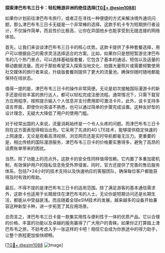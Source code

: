 **探索津巴布韦三日卡：轻松畅游非洲的绝佳选择[[TG💪+ @esim1088](https://t.me/s/esim1088)]**

如果你计划前往津巴布韦旅行，或者正在寻找一种便捷的方式来解决境外通讯问题，那么津巴布韦三日卡无疑是一个非常棒的选择。这款手机卡专为短期旅行者设计，不仅操作简单，而且性价比极高，让你在异国他乡也能享受到无缝连接的网络体验。

首先，让我们来谈谈津巴布韦三日卡的核心优势。这款卡提供了多种套餐选择，用户可以根据自己的需求灵活选择适合的方案。比如，如果你只是想短暂游览津巴布韦的几个热门景点，可以选择基础版套餐，它包含了基本的通话、短信以及适量的移动数据流量。而对于那些希望深入探索当地文化、拍摄大量照片或需要频繁使用社交媒体的旅行者来说，升级版套餐则提供了更大的流量池，确保你随时随地都能保持在线状态。

值得一提的是，津巴布韦三日卡的操作非常简便。无论是初次接触国际漫游卡的新手还是经验丰富的旅行达人，都可以轻松完成注册流程。通常情况下，只需下载官方应用程序，按照提示输入个人信息并支付费用即可激活卡片。此外，该卡支持多语言界面，即使你对英语不熟悉，也可以通过简单的步骤完成设置。这种友好型的设计理念，无疑大大降低了用户的使用门槛。

对于经常出国的人来说，流量消耗始终是一个令人头疼的问题。而津巴布韦三日卡则在这方面表现得相当出色。它采用了先进的4G LTE技术，能够提供稳定快速的上网速度，无论是观看高清视频、浏览网页还是实时导航都毫无压力。更重要的是，相比传统的国际漫游服务，津巴布韦三日卡的价格要实惠得多，避免了高昂的话费账单带来的困扰。

当然，除了功能上的亮点外，这款卡的安全性同样值得信赖。它内置了多重加密机制，有效保护用户的隐私信息免受外界侵害。同时，官方还提供了完善的售后服务体系，包括7×24小时的技术支持以及快速响应的客服团队，确保每位客户都能获得及时有效的帮助。

最后，不得不提的是津巴布韦三日卡的适用范围。除了满足游客的基本通信需求外，这款卡也适用于长期居住在津巴布韦的人士。无论你是短期访问还是长期生活，都能从中受益匪浅。而且随着全球eSIM技术的发展，越来越多的设备开始兼容这种新型卡种，进一步拓宽了其应用场景。

总而言之，津巴布韦三日卡是一款集实用性与便利性于一体的优质产品。它以合理的价格、丰富的功能以及卓越的服务赢得了广大用户的青睐。如果你正打算踏上津巴布韦之旅，不妨考虑入手一张这样的卡吧！相信它会成为你旅途中的得力助手，让整个旅程更加愉快顺畅。

[[TG💪+ @esim1088](https://t.me/s/esim1088) ![Image](https://i.postimg.cc/4NQfJmqS/Snipaste-2025-05-13-00-14-12.png)]
